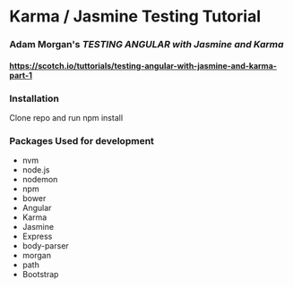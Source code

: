 # Karma / Jasmine Testing Tutorial

### Adam Morgan's _TESTING ANGULAR with Jasmine and Karma_
#### https://scotch.io/tuttorials/testing-angular-with-jasmine-and-karma-part-1

### Installation

Clone repo and run npm install

### Packages Used for development
- nvm
- node.js
- nodemon
- npm
- bower
- Angular
- Karma
- Jasmine
- Express
- body-parser
- morgan
- path
- Bootstrap
